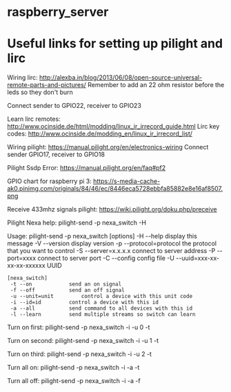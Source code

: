 # raspberry_server

# Useful links for setting up pilight and lirc
Wiring lirc: http://alexba.in/blog/2013/06/08/open-source-universal-remote-parts-and-pictures/
Remember to add an 22 ohm resistor before the leds so they don't burn

Connect sender to GPIO22, receiver to GPIO23

Learn lirc remotes: http://www.ocinside.de/html/modding/linux_ir_irrecord_guide.html
Lirc key codes: http://www.ocinside.de/modding_en/linux_ir_irrecord_list/

Wiring pilight: https://manual.pilight.org/en/electronics-wiring
Connect sender GPIO17, receiver to GPIO18

Pilight Ssdp Error: https://manual.pilight.org/en/faq#pf2

GPIO chart for raspberry pi 3: https://s-media-cache-ak0.pinimg.com/originals/84/46/ec/8446eca5728ebbfa85882e8e16af8507.png

Receive 433mhz signals pilight: https://wiki.pilight.org/doku.php/preceive

Pilight Nexa help:
pilight-send -p nexa_switch -H

Usage: pilight-send -p nexa_switch [options]
	 -H --help			display this message
	 -V --version			display version
	 -p --protocol=protocol		the protocol that you want to control
	 -S --server=x.x.x.x		connect to server address
	 -P --port=xxxx			connect to server port
	 -C --config			config file
	 -U --uuid=xxx-xx-xx-xx-xxxxxx	UUID

	[nexa_switch]
	 -t --on			send an on signal
	 -f --off			send an off signal
	 -u --unit=unit			control a device with this unit code
	 -i --id=id			control a device with this id
	 -a --all			send command to all devices with this id
	 -l --learn			send multiple streams so switch can learn


Turn on first:
pilight-send -p nexa_switch -i <uuid> -u 0 -t

Turn on second:
pilight-send -p nexa_switch -i <uuid> -u 1 -t

Turn on third:
pilight-send -p nexa_switch -i <uuid> -u 2 -t

Turn all on:
pilight-send -p nexa_switch -i <uuid> -a -t

Turn all off:
pilight-send -p nexa_switch -i <uuid> -a -f
